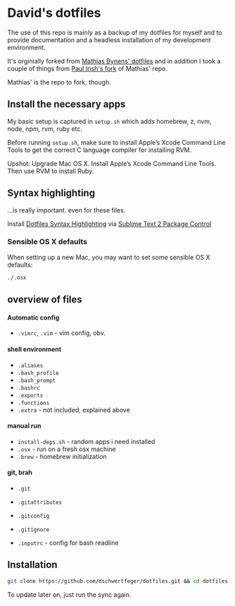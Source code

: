 # David's dotfiles

The use of this repo is mainly as a backup of my dotfiles for myself and to provide documentation and a headless installation of my development environment.

It's orginially forked from [Mathias Bynens' dotfiles](https://github.com/mathiasbynens/dotfiles/) and in addition I took a couple of things from [Paul Irish's fork](https://github.com/paulirish/dotfiles/) of Mathias' repo.

Mathias' is the repo to fork, though. 

## Install the necessary apps

My basic setup is captured in `setup.sh` which adds homebrew, z, nvm, node, npm, rvm, ruby etc.

Before running `setup.sh`, make sure to install Apple’s Xcode Command Line Tools to get the correct C language compiler for installing RVM.

Upshot: Upgrade Mac OS X. Install Apple’s Xcode Command Line Tools. Then use RVM to install Ruby.

<!-- ## private config

Toss it into a file called `.extra` which you do not commit to this repo and just keep in your `~/`

I do something nice with my `PATH` there:

```shell
# PATH like a bawss
      PATH=/opt/local/bin
PATH=$PATH:/opt/local/sbin
PATH=$PATH:/bin
PATH=$PATH:~/.rvm/bin
PATH=$PATH:~/code/git-friendly
# ...

export PATH
``` -->

## Syntax highlighting

…is really important. even for these files.

Install [Dotfiles Syntax Highlighting](https://github.com/mattbanks/dotfiles-syntax-highlighting-st2) via [Sublime Text 2 Package Control](http://wbond.net/sublime_packages/package_control)


### Sensible OS X defaults

When setting up a new Mac, you may want to set some sensible OS X defaults:

```bash
./.osx
```

<!-- ## Similar projects

I recommend getting a [`.jshintrc`](https://github.com/jshint/node-jshint/blob/master/.jshintrc) and [`.editorconfig`](http://editorconfig.org/) defined for all your projects.
 -->

## overview of files

####  Automatic config
<!-- * `.ackrc` - for ack (better than grep) -->
* `.vimrc`, `.vim` - vim config, obv.

#### shell environment
* `.aliases`
* `.bash_profile`
* `.bash_prompt`
* `.bashrc`
* `.exports`
* `.functions`
* `.extra` - not included, explained above

#### manual run
* `install-deps.sh` - random apps i need installed
* `.osx` - run on a fresh osx machine
* `.brew` - homebrew initialization

#### git, brah
* `.git`
* `.gitattributes`
* `.gitconfig`
* `.gitignore`

* `.inputrc` - config for bash readline


## Installation

```bash
git clone https://github.com/dschwertfeger/dotfiles.git && cd dotfiles && ./sync.sh
```

To update later on, just run the sync again.